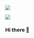 <img src="https://capsule-render.vercel.app/api?type=waving&color=timeAuto&height=300&section=header&text=Welcome&desc=%20Kimin's%20Github&descAlign=80&descAlignY=70&fontSize=90" />

<a href="https://velog.io/@kiminsee" target="_blank"><img src="https://img.shields.io/badge/#20C997-1A0000
?style=flat-square&logo=Velog&logoColor=white"/></a>
### Hi there 👋

<!--
**kiminsee/kiminsee** is a ✨ _special_ ✨ repository because its `README.md` (this file) appears on your GitHub profile.

Here are some ideas to get you started:

- 🔭 I’m currently working on ...
- 🌱 I’m currently learning ...
- 👯 I’m looking to collaborate on ...
- 🤔 I’m looking for help with ...
- 💬 Ask me about ...
- 📫 How to reach me: ...
- 😄 Pronouns: ...
- ⚡ Fun fact: ...
-->
